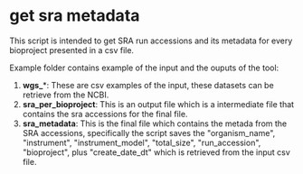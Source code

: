 # get sra metadata

This script is intended to get SRA run accessions and its metadata for every bioproject presented in a csv file.

Example folder contains example of the input and the ouputs of the tool:
1. **wgs_***: These are csv examples of the input, these datasets can be retrieve from the NCBI.
2. **sra_per_bioproject**: This is an output file which is a intermediate file that contains the sra accessions for the final file.
3. **sra_metadata**: This is the final file which contains the metada from the SRA accessions, specifically the script saves the "organism_name", "instrument", "instrument_model", "total_size", "run_accession", "bioproject", plus "create_date_dt" which is retrieved from the input csv file. 
